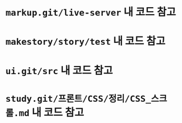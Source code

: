 # `markup.git/live-server` 내 코드 참고

# `makestory/story/test` 내 코드 참고

# `ui.git/src` 내 코드 참고

# `study.git/프론트/CSS/정리/CSS_스크롤.md` 내 코드 참고
